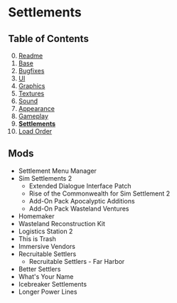 # Settlements

## Table of Contents

0. [Readme](./README.md)
1. [Base](./1.BASE.md)
2. [Bugfixes](./2.BUGFIXES.md)
3. [UI](./3.UI.md)
4. [Graphics](./4.GRAPHICS.md)
5. [Textures](./5.TEXTURES.md)
6. [Sound](./6.SOUND.md)
7. [Appearance](./7.APPEARANCE.md)
8. [Gameplay](./8.GAMEPLAY.md)
9. **[Settlements](./9.SETTLEMENTS.md)**
10. [Load Order](./0.LOAD_ORDER.md)

## Mods

- Settlement Menu Manager
- Sim Settlements 2
  - Extended Dialogue Interface Patch
  - Rise of the Commonwealth for Sim Settlement 2
  - Add-On Pack Apocalyptic Additions
  - Add-On Pack Wasteland Ventures
- Homemaker
- Wasteland Reconstruction Kit
- Logistics Station 2
- This is Trash
- Immersive Vendors
- Recruitable Settlers
  - Recruitable Settlers - Far Harbor
- Better Settlers
- What's Your Name
- Icebreaker Settlements
- Longer Power Lines
